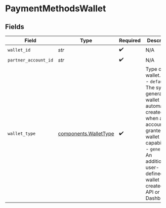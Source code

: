 # PaymentMethodsWallet


## Fields

| Field                                                                                                                                                                                                                | Type                                                                                                                                                                                                                 | Required                                                                                                                                                                                                             | Description                                                                                                                                                                                                          |
| -------------------------------------------------------------------------------------------------------------------------------------------------------------------------------------------------------------------- | -------------------------------------------------------------------------------------------------------------------------------------------------------------------------------------------------------------------- | -------------------------------------------------------------------------------------------------------------------------------------------------------------------------------------------------------------------- | -------------------------------------------------------------------------------------------------------------------------------------------------------------------------------------------------------------------- |
| `wallet_id`                                                                                                                                                                                                          | *str*                                                                                                                                                                                                                | :heavy_check_mark:                                                                                                                                                                                                   | N/A                                                                                                                                                                                                                  |
| `partner_account_id`                                                                                                                                                                                                 | *str*                                                                                                                                                                                                                | :heavy_check_mark:                                                                                                                                                                                                   | N/A                                                                                                                                                                                                                  |
| `wallet_type`                                                                                                                                                                                                        | [components.WalletType](../../models/components/wallettype.md)                                                                                                                                                       | :heavy_check_mark:                                                                                                                                                                                                   | Type of a wallet.<br/>  - `default`: The system-generated wallet automatically created when an account is granted the wallet capability.<br/>  - `general`: An additional, user-defined wallet created via API or Dashboard. |
